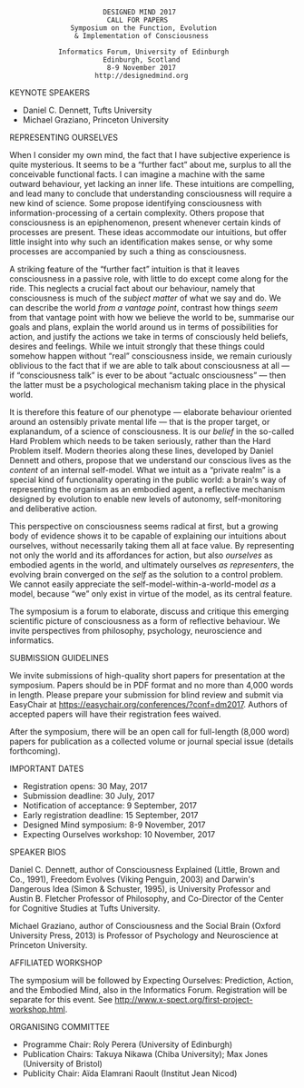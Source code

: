                            DESIGNED MIND 2017
                            CALL FOR PAPERS
                   Symposium on the Function, Evolution
                    & Implementation of Consciousness

                Informatics Forum, University of Edinburgh
                           Edinburgh, Scotland
                            8-9 November 2017
                         http://designedmind.org

KEYNOTE SPEAKERS

* Daniel C. Dennett, Tufts University
* Michael Graziano, Princeton University

REPRESENTING OURSELVES

When I consider my own mind, the fact that I have subjective experience is
quite mysterious. It seems to be a &ldquo;further fact&rdquo; about me,
surplus to all the conceivable functional facts. I can imagine a machine with
the same outward behaviour, yet lacking an inner life. These intuitions are
compelling, and lead many to conclude that understanding consciousness will
require a new kind of science. Some propose identifying consciousness with
information-processing of a certain complexity. Others propose that
consciousness is an epiphenomenon, present whenever certain kinds of processes
are present. These ideas accommodate our intuitions, but offer little insight
into why such an identification makes sense, or why some processes are
accompanied by such a thing as consciousness.
 
A striking feature of the &ldquo;further fact&rdquo; intuition is that it
leaves consciousness in a passive role, with little to do except come along
for the ride. This neglects a crucial fact about our behaviour, namely that
consciousness is much of the _subject matter_ of what we say and do. We can
describe the world _from a vantage point_, contrast how things _seem_ from
that vantage point with how we believe the world to be, summarise our goals
and plans, explain the world around us in terms of possibilities for action,
and justify the actions we take in terms of consciously held beliefs, desires
and feelings. While we intuit strongly that these things could somehow happen
without &ldquo;real&rdquo; consciousness inside, we remain curiously oblivious
to the fact that if we are able to talk about consciousness at all &mdash; if
&ldquo;consciousness talk&rdquo; is ever to be about &ldquo;actualc
onsciousness&rdquo; &mdash; then the latter must be a psychological mechanism
taking place in the physical world.

It is therefore this feature of our phenotype &mdash; elaborate behaviour
oriented around an ostensibly private mental life &mdash; that is the proper
target, or explanandum, of a science of consciousness. It is our _belief_ in
the so-called Hard Problem which needs to be taken seriously, rather than the
Hard Problem itself. Modern theories along these lines, developed by Daniel
Dennett and others, propose that we understand our conscious lives as the
_content_ of an internal self-model. What we intuit as a &ldquo;private
realm&rdquo; is a special kind of functionality operating in the public world:
a brain's way of representing the organism as an embodied agent, a reflective
mechanism designed by evolution to enable new levels of autonomy,
self-monitoring and deliberative action.

This perspective on consciousness seems radical at first, but a growing body
of evidence shows it to be capable of explaining our intuitions about
ourselves, without necessarily taking them all at face value. By representing
not only the world and its affordances for action, but also _ourselves_ as
embodied agents in the world, and ultimately ourselves _as representers_, the
evolving brain converged on the _self_ as the solution to a control problem.
We cannot easily appreciate the self-model-within-a-world-model _as_ a model,
because &ldquo;we&rdquo; only exist in virtue of the model, as its central
feature.

The symposium is a forum to elaborate, discuss and critique this emerging
scientific picture of consciousness as a form of reflective behaviour. We
invite perspectives from philosophy, psychology, neuroscience and informatics.

SUBMISSION GUIDELINES

We invite submissions of high-quality short papers for presentation at the
symposium. Papers should be in PDF format and no more than 4,000 words in
length. Please prepare your submission for blind review and submit via
EasyChair at https://easychair.org/conferences/?conf=dm2017. Authors of
accepted papers will have their registration fees waived.

After the symposium, there will be an open call for full-length (8,000 word)
papers for publication as a collected volume or journal special issue (details
forthcoming).

IMPORTANT DATES

- Registration opens: 30 May, 2017
- Submission deadline: 30 July, 2017
- Notification of acceptance: 9 September, 2017
- Early registration deadline: 15 September, 2017
- Designed Mind symposium: 8-9 November, 2017
- Expecting Ourselves workshop: 10 November, 2017 

SPEAKER BIOS

Daniel C. Dennett, author of Consciousness Explained (Little, Brown and Co.,
1991), Freedom Evolves (Viking Penguin, 2003) and Darwin's Dangerous Idea
(Simon & Schuster, 1995), is University Professor and Austin B. Fletcher
Professor of Philosophy, and Co-Director of the Center for Cognitive Studies
at Tufts University.

Michael Graziano, author of Consciousness and the Social Brain (Oxford
University Press, 2013) is Professor of Psychology and Neuroscience at
Princeton University.

AFFILIATED WORKSHOP 

The symposium will be followed by Expecting Ourselves: Prediction, Action, and
the Embodied Mind, also in the Informatics Forum. Registration will be
separate for this event. See
http://www.x-spect.org/first-project-workshop.html.

ORGANISING COMMITTEE

- Programme Chair: Roly Perera (University of Edinburgh)
- Publication Chairs: Takuya Nikawa (Chiba University); Max Jones (University of Bristol)
- Publicity Chair: Aïda Elamrani Raoult (Institut Jean Nicod)
